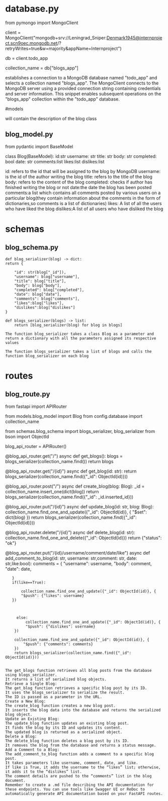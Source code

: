 # database.py

from pymongo import MongoClient



client = MongoClient("mongodb+srv://Leningrad_Sniper:Denmark1945@internproject.scn9oec.mongodb.net/?retryWrites=true&w=majority&appName=Internproject")


db = client.todo_app

collection_name = db["blogs_app"]

establishes a connection to a MongoDB database named "todo_app" and selects a collection named "blogs_app". The MongoClient connects to the MongoDB server using a provided connection string containing credentials and server information. This snippet enables subsequent operations on the "blogs_app" collection within the "todo_app" database.

#models 

will contain the description of the blog class 

## blog_model.py

   from pydantic import BaseModel

   class Blog(BaseModel):
        id:str
        username: str
        title: str
        body: str
        completed: bool
        date: str
        comments:list 
        likes:list 
        dislikes:list  

   id: refers to the id that will be assigned to the blog by MongoDB 
   username: is the id of the author writing the blog 
   title: refers to the title of the blog 
   body: refers to the content of the blog 
   completed: checks if author has finished writing the blog or not 
   date:the date the blog has been posted 
   comments:a list which contains all comments posted by various users on a particular blog(they contain information about the comments in the form of dictionaries,so comments is a list of dictionaries)
   likes: A list of all the users who have liked the blog 
   dislikes:A list of all users who have disliked the blog 

# schemas 
## blog_schema.py 

    def blog_serializer(blog) -> dict:
    return {
        
        "id": str(blog["_id"]),
        "username": blog["username"], 
        "title": blog["title"],
        "body": blog["body"],
        "completed": blog["completed"],
        "date": blog["date"],
        "comments": blog["comments"],
        "likes":blog["likes"], 
        "dislikes":blog["dislikes"]
    }

    def blogs_serializer(blogs) -> list:
        return [blog_serializer(blog) for blog in blogs]

    The function blog_serializer takes a class Blog as a parameter and return a dictionary with all the parameters assigned its respective values 

    The function blogs_serializer takes a list of blogs and calls the function blog_serializer on each blog 

# routes 
## blog_route.py 

   from fastapi import APIRouter

   from models.blog_model import Blog
   from config.database import collection_name

   from schemas.blog_schema import blogs_serializer, blog_serializer
   from bson import ObjectId

   blog_api_router = APIRouter()

     
   @blog_api_router.get("/")
   async def get_blogs():
        blogs = blogs_serializer(collection_name.find())
        return blogs

   @blog_api_router.get("/{id}")
   async def get_blog(id: str):
        return blogs_serializer(collection_name.find({"_id": ObjectId(id)}))



   @blog_api_router.post("/")
   async def create_blog(blog: Blog):
        _id = collection_name.insert_one(dict(blog))
        return blogs_serializer(collection_name.find({"_id": _id.inserted_id}))



   @blog_api_router.put("/{id}")
   async def update_blog(id: str, blog: Blog):
        collection_name.find_one_and_update({"_id": ObjectId(id)}, {
            "$set": dict(blog)
        })
        return blogs_serializer(collection_name.find({"_id": ObjectId(id)}))


   @blog_api_router.delete("/{id}")
   async def delete_blog(id: str):
       collection_name.find_one_and_delete({"_id": ObjectId(id)})
       return {"status": "ok"}


   @blog_api_router.put("/{id}/username/comment/date/like")
   async def add_comment_to_blog(id: str, username: str,comment: str, date: str,like:bool):
       comments = {
           "username": username,
           "body": comment,
           "date": date,
        
       }
       if(like==True):
    
           collection_name.find_one_and_update({"_id": ObjectId(id)}, {
           "$push": {"likes": username}
       })

    

         else:
             collection_name.find_one_and_update({"_id": ObjectId(id)}, {
             "$push": {"dislikes": username}
        })
    
        collection_name.find_one_and_update({"_id": ObjectId(id)}, {
            "$push": {"comments": comments}
        })
        return blogs_serializer(collection_name.find({"_id": ObjectId(id)}))

    
    The get_blogs function retrieves all blog posts from the database using blogs_serializer.
    It returns a list of serialized blog objects.
    Retrieve a Single Blog:
    The get_blog function retrieves a specific blog post by its ID.
    It uses the blogs_serializer to serialize the result.
    The ID is passed as a parameter in the URL.
    Create a New Blog:
    The create_blog function creates a new blog post.
    It inserts the blog data into the database and returns the serialized blog object.
    Update an Existing Blog:
    The update_blog function updates an existing blog post.
    It finds the blog by its ID and updates its content.
    The updated blog is returned as a serialized object.
    Delete a Blog:
    The delete_blog function deletes a blog post by its ID.
    It removes the blog from the database and returns a status message.
    Add a Comment to a Blog:
    The add_comment_to_blog function adds a comment to a specific blog post.
    It takes parameters like username, comment, date, and like.
    If like is True, it adds the username to the “likes” list; otherwise, it adds it to the “dislikes” list.
    The comment details are pushed to the “comments” list in the blog document.
    Remember to create a .md file describing the API documentation for these endpoints. You can use tools like Swagger UI or ReDoc to automatically generate API documentation based on your FastAPI routes.
















